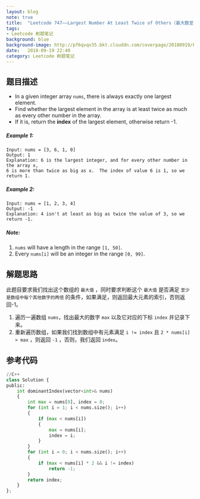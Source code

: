 ```yaml
---
layout: blog  
note: true  
title:  "Leetcode 747——Largest Number At Least Twice of Others（最大数至少是其他数字的两倍）"  
tags:  
- Leetcode 刷题笔记  
background: blue  
background-image: http://pf6qvqv35.bkt.clouddn.com/coverpage/20180919/LeetcodeLogo.jpg  
date:   2018-09-19 22:40   
category: Leetcode 刷题笔记
---
```


## 题目描述

* In a given integer array `nums`, there is always exactly one largest element.  
* Find whether the largest element in the array is at least twice as much as every other number in the array.  
* If it is, return the **index** of the largest element, otherwise return -1.

##### Example 1:
```
Input: nums = [3, 6, 1, 0]
Output: 1
Explanation: 6 is the largest integer, and for every other number in the array x,
6 is more than twice as big as x.  The index of value 6 is 1, so we return 1.
```

##### Example 2:
```
Input: nums = [1, 2, 3, 4]
Output: -1
Explanation: 4 isn't at least as big as twice the value of 3, so we return -1.
```

##### Note:
1. `nums` will have a length in the range `[1, 50]`.
2. Every `nums[i]` will be an integer in the range `[0, 99]`.

## 解题思路
此题目要求我们找出这个数组的 `最大值` ，同时要求判断这个 `最大值` 是否满足 `至少是数组中每个其他数字的两倍` 的条件，如果满足，则返回最大元素的索引，否则返回-1。

1. 遍历一遍数组 `nums`，找出最大的数字 `max` 以及它对应的下标 `index` 并记录下来。
2. 重新遍历数组，如果我们找到数组中有元素满足 `i != index` 且 `2 * nums[i] > max` ，则返回 `-1` ，否则，我们返回 `index`。

## 参考代码

``` python
//C++
class Solution {
public:
	int dominantIndex(vector<int>& nums) 
	{
		int max = nums[0], index = 0;
		for (int i = 1; i < nums.size(); i++)
		{
			if (max < nums[i])
			{
				max = nums[i];
				index = i;
			}
		}
		for (int i = 0; i < nums.size(); i++)
		{
			if (max < nums[i] * 2 && i != index)
				return -1;
		}
		return index;
	}
};
```
